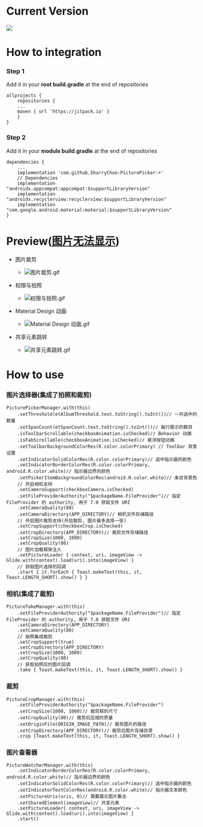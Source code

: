 # Current Version 
[![](https://jitpack.io/v/SharryChoo/PicturePicker.svg)](https://jitpack.io/#SharryChoo/PicturePicker)

# How to integration
### Step 1
Add it in your **root build.gradle** at the end of repositories
```
allprojects {
    repositories {
	...
	maven { url 'https://jitpack.io' }
    }
}
```

### Step 2
Add it in your **module build.gradle** at the end of repositories
```
dependencies {
    ...
    implementation 'com.github.SharryChoo:PicturePicker:+'
    // Dependencies
    implementation "androidx.appcompat:appcompat:$supportLibraryVersion"
    implementation "androidx.recyclerview:recyclerview:$supportLibraryVersion"
    implementation "com.google.android.material:material:$supportLibraryVersion"
}
```

# Preview([图片无法显示](http://note.youdao.com/noteshare?id=ee9a0d7909afc4e66b6dda57df10eda6&sub=125F838B572242DBA6B85FE66D89F77C))
- 图片裁剪
  - ![图片裁剪.gif](https://user-gold-cdn.xitu.io/2018/8/6/1650cff2ccf5f4fa?w=282&h=500&f=gif&s=4452628)

- 权限与拍照
  - ![权限与拍照.gif](https://user-gold-cdn.xitu.io/2018/8/6/1650cff2cfcacddc?w=282&h=500&f=gif&s=3251641)

- Material Design 动画
  - ![Material Design 动画.gif](https://user-gold-cdn.xitu.io/2018/8/6/1650cff2cfd00353?w=282&h=500&f=gif&s=3963525)

- 共享元素跳转
  - ![共享元素跳转.gif](https://user-gold-cdn.xitu.io/2018/8/6/1650cff2d58d7b01?w=282&h=500&f=gif&s=4602043)

# How to use
### 图片选择器(集成了拍照和裁剪)
```
PicturePickerManager.with(this)
    .setThreshold(etAlbumThreshold.text.toString().toInt())// 一共选中的数量
    .setSpanCount(etSpanCount.text.toString().toInt())// 每行展示的数目
    .isToolbarScrollable(checkboxAnimation.isChecked)// Behavior 动画
    .isFabScrollable(checkboxAnimation.isChecked)// 悬浮按钮动画
    .setToolbarBackgroundColorRes(R.color.colorPrimary) // Toolbar 背景设置
    .setIndicatorSolidColorRes(R.color.colorPrimary)// 选中指示器的颜色
    .setIndicatorBorderColorRes(R.color.colorPrimary, android.R.color.white)// 指示器边界的颜色
    .setPickerItemBackgroundColorRes(android.R.color.white)// 条目背景色
    // 开启相机支持
    .setCameraSupport(checkboxCamera.isChecked)
    .setFileProviderAuthority("$packageName.FileProvider")// 指定 FileProvider 的 authority, 用于 7.0 获取文件 URI
    .setCameraQuality(80)
    .setCameraDirectory(APP_DIRECTORY)// 相机文件存储路径
    // 开启图片裁剪支持(开启裁剪, 图片最多选择一张)
    .setCropSupport(checkboxCrop.isChecked)
    .setCropDirectory(APP_DIRECTORY)// 裁剪文件存储路径
    .setCropSize(1000, 1000)
    .setCropQuality(80)
    // 图片加载框架注入
    .setPictureLoader { context, uri, imageView -> Glide.with(context).load(uri).into(imageView) }
    // 获取图片选择的回调
    .start { it.forEach { Toast.makeText(this, it, Toast.LENGTH_SHORT).show() } }
```
### 相机(集成了裁剪)
```
PictureTakeManager.with(this)
    .setFileProviderAuthority("$packageName.FileProvider")// 指定 FileProvider 的 authority, 用于 7.0 获取文件 URI
    .setCameraDirectory(APP_DIRECTORY)
    .setCameraQuality(80)
    // 拍照集成裁剪
    .setCropSupport(true)
    .setCropDirectory(APP_DIRECTORY)
    .setCropSize(1000, 1000)
    .setCropQuality(80)
    // 获取拍照后的图片回调
    .take { Toast.makeText(this, it, Toast.LENGTH_SHORT).show() }
```  
### 裁剪
```
PictureCropManager.with(this)
    .setFileProviderAuthority("$packageName.FileProvider")
    .setCropSize(1000, 1000)// 裁剪框的尺寸
    .setCropQuality(80)// 裁剪后压缩的质量
    .setOriginFile(ORIGIN_IMAGE_PATH)// 裁剪图片的路径
    .setCropDirectory(APP_DIRECTORY)// 裁剪后图片存储目录
    .crop {Toast.makeText(this, it, Toast.LENGTH_SHORT).show() }
```
### 图片查看器
```
PictureWatcherManager.with(this)
    .setIndicatorBorderColorRes(R.color.colorPrimary, android.R.color.white)// 指示器边界的颜色
    .setIndicatorSolidColorRes(R.color.colorPrimary)// 选中指示器的颜色
    .setIndicatorTextColorRes(android.R.color.white)// 指示器文本颜色
    .setPictureUris(uris, 0)// 需要展示图片集合
    .setSharedElement(imageView)// 共享元素
    .setPictureLoader{ context, uri, imageView -> Glide.with(context).load(uri).into(imageView) }
    .start()
```
